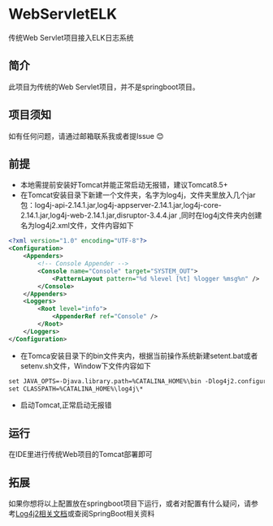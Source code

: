 # WebServletELK
传统Web Servlet项目接入ELK日志系统

## 简介
此项目为传统的Web Servlet项目，并不是springboot项目。

## 项目须知
如有任何问题，请通过邮箱联系我或者提Issue :blush:

## 前提
- 本地需提前安装好Tomcat并能正常启动无报错，建议Tomcat8.5+
- 在Tomcat安装目录下新建一个文件夹，名字为log4j，文件夹里放入几个jar包：log4j-api-2.14.1.jar,log4j-appserver-2.14.1.jar,log4j-core-2.14.1.jar,log4j-web-2.14.1.jar,disruptor-3.4.4.jar
,同时在log4j文件夹内创建名为log4j2.xml文件，文件内容如下
```xml
<?xml version="1.0" encoding="UTF-8"?>
<Configuration>
    <Appenders>
        <!-- Console Appender -->
        <Console name="Console" target="SYSTEM_OUT">
            <PatternLayout pattern="%d %level [%t] %logger %msg%n" />
        </Console>
    </Appenders>
    <Loggers>        
        <Root level="info">
            <AppenderRef ref="Console" />
        </Root>
    </Loggers>
</Configuration>
```
- 在Tomca安装目录下的bin文件夹内，根据当前操作系统新建setent.bat或者setenv.sh文件，Window下文件内容如下
```xml
set JAVA_OPTS=-Djava.library.path=%CATALINA_HOME%\bin -Dlog4j2.configurationFile=file:///D:/Tomcat/apache-tomcat-8.5.63/log4j/log4j2.xml -Dlog4j2.garbagefreeThreadContextMap=true -Dlog4j2.enableThreadlocals=true -Dlog4j2.contextSelector=org.apache.logging.log4j.core.async.AsyncLoggerContextSelector %JAVA_OPTS%
set CLASSPATH=%CATALINA_HOME%\log4j\*
```
- 启动Tomcat,正常启动无报错
## 运行
在IDE里进行传统Web项目的Tomcat部署即可
## 拓展
如果你想将以上配置放在springboot项目下运行，或者对配置有什么疑问，请参考[Log4j2相关文档](http://logging.apache.org/log4j/2.x/log4j-appserver/index.html)或查阅SpringBoot相关资料
